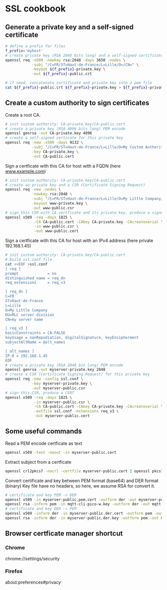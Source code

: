 # SSL cookbook


## Generate a private key and a self-signed certificate

```bash
# define a prefix for files
f_prefix='myhost'
# create private key (RSA 2048 bits long) and a self-signed certificate
openssl req -x509 -newkey rsa:2048 -days 3650 -nodes \
            -subj "/C=FR/ST=Haut-de-France/L=Lille/O=/CN=" \
            -keyout ${f_prefix}-private.key \
            -out ${f_prefix}-public.crt
```

```bash
# if need, concatenate certificate and private key into a pem file
cat ${f_prefix}-public.crt ${f_prefix}-private.key > ${f_prefix}-private.pem
```


## Create a custom authority to sign certificates

Create a root CA.

```bash
# init custom authority: CA-private.key/CA-public.cert
# create a private key (RSA 4096 bits long) PEM encode
openssl genrsa -out CA-private.key 4096
# create a self-signed certicate for this private key
openssl req -new -x509 -days 9132 \
            -subj "/C=FR/ST=Haut-de-France/L=Lille/O=My Custom Authority/CN=My Custom Authority Root CA" \
            -key CA-private.key \
            -out CA-public.cert
```

Sign a certficate with this CA for host with a FQDN (here www.example.com)

```bash
# init custom authority: CA-private.key/CA-public.cert
# create aa private key and a CSR (Certificate Signing Request)
openssl req -new -nodes \
            -newkey rsa:2048 \
            -subj "/C=FR/ST=Haut-de-France/L=Lille/O=My Little Company/OU=MLC server division/CN=www.example.com" \
            -keyout www-private.key \
            -out www-public.csr
# sign this CSR with CA certficate and its private key, produce a signed certficate
openssl x509 -req -days 1825 \
             -CA CA-public.cert -CAkey CA-private.key -CAcreateserial \
             -in www-public.csr \
             -out www-public.cert
```


Sign a certficate with this CA for host with an IPv4 address (here private 192.168.1.45)

```bash
# init custom authority: CA-private.key/CA-public.cert
# build ssl.conf file
cat <<EOF >ssl.conf
[ req ]
prompt             = no
distinguished_name = req_dn
req_extensions     = req_v3

[ req_dn ]
C=FR
ST=Haut-de-France
L=Lille
O=My Little Company
OU=MLC server division
CN=my server name

[ req_v3 ]
basicConstraints = CA:FALSE
keyUsage = nonRepudiation, digitalSignature, keyEncipherment
subjectAltName = @alt_names

[ alt_names ]
IP.0 = 192.168.1.45
EOF
# create a private key (RSA 2048 bit long) PEM encode
openssl genrsa -out myserver-private.key 2048
# create a CSR (Certificate Signing Request) for this private key
openssl req -new -config ssl.conf \
            -key myserver-private.key \
            -out myserver-public.csr
# sign this CSR, produce a CERT
openssl x509 -req -days 1825 \
             -in myserver-public.csr \
             -CA CA-public.cert -CAkey CA-private.key -CAcreateserial \
             -extfile ssl.conf -extensions req_v3 \
             -out myserver-public.cert
```


## Some useful commands

Read a PEM encode certficate as text

```bash
openssl x509 -text -noout -in myserver-public.cert
```

Extract subject from a certficate

```bash
openssl crl2pkcs7 -nocrl -certfile myserver-public.cert | openssl pkcs7 -print_certs -noout | grep subject
```

Convert certificate and key between PEM format (base64) and DER format (binary)
Key file have no headers, so here, we assume RSA for convert it.

```bash
# certificate and key PEM -> DER
openssl x509 -in myserver-public.pem.cert -outform der -out myserver-public.der.cert
openssl rsa -inform pem -in mqtt-cli-pico-w.key -outform der -out mqtt-cli-pico-w.der.key
# certificate and key DER -> PEM
openssl x509 -inform der -in myserver-public.der.cert -outform pem -out myserver-public.pem.cert
openssl rsa -inform der -in myserver-public.der.key -outform pem -out myserver-public.pem.key
```

## Browser certficate manager shortcut

### Chrome

chrome://settings/security

### Firefox

about:preferences#privacy
